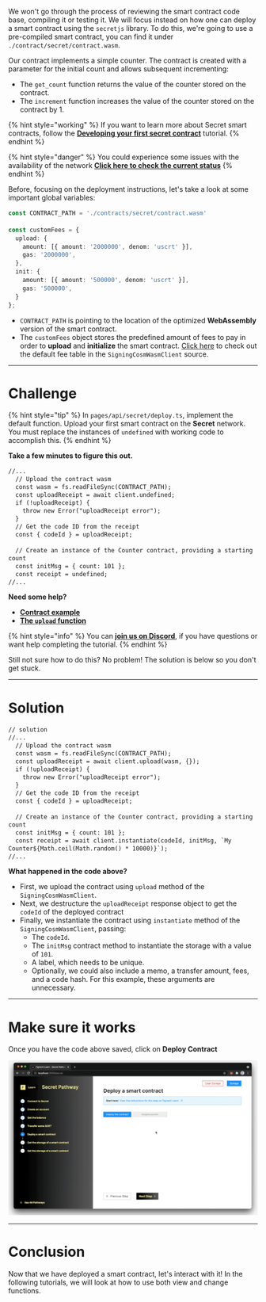 We won't go through the process of reviewing the smart contract code base, compiling it or testing it. We will focus instead on how one can deploy a smart contract using the `secretjs` library. To do this, we're going to use a pre-compiled smart contract, you can find it under `./contract/secret/contract.wasm`.

Our contract implements a simple counter. The contract is created with a parameter for the initial count and allows subsequent incrementing:
* The `get_count` function returns the value of the counter stored on the contract.
* The `increment` function increases the value of the counter stored on the contract by 1.

{% hint style="working" %}
If you want to learn more about Secret smart contracts, follow the [**Developing your first secret contract**](https://learn.figment.io/tutorials/creating-a-secret-contract-from-scratch) tutorial.
{% endhint %}

{% hint style="danger" %}
You could experience some issues with the availability of the network [**Click here to check the current status**](https://secretnodes.com/secret/chains/holodeck-2)
{% endhint %}

Before, focusing on the deployment instructions, let's take a look at some important global variables:

```typescript
const CONTRACT_PATH = './contracts/secret/contract.wasm' 

const customFees = {
  upload: {
    amount: [{ amount: '2000000', denom: 'uscrt' }],
    gas: '2000000',
  },
  init: {
    amount: [{ amount: '500000', denom: 'uscrt' }],
    gas: '500000',
  }
};
```

* `CONTRACT_PATH` is pointing to the location of the optimized **WebAssembly** version of the smart contract.  
* The `customFees` object stores the predefined amount of fees to pay in order to **upload** and **initialize** the smart contract. [Click here](https://github.com/enigmampc/SecretNetwork/blob/7adccb9a09579a564fc90173cc9509d88c46d114/cosmwasm-js/packages/sdk/src/signingcosmwasmclient.ts#L48) to check out the default fee table in the `SigningCosmWasmClient` source. 

----------------------------------

# Challenge

{% hint style="tip" %}
In `pages/api/secret/deploy.ts`, implement the default function. Upload your first smart contract on the **Secret** network. You must replace the instances of `undefined` with working code to accomplish this.
{% endhint %}

**Take a few minutes to figure this out.**

```tsx
//...
  // Upload the contract wasm
  const wasm = fs.readFileSync(CONTRACT_PATH);
  const uploadReceipt = await client.undefined;
  if (!uploadReceipt) {
    throw new Error("uploadReceipt error");
  }
  // Get the code ID from the receipt
  const { codeId } = uploadReceipt;

  // Create an instance of the Counter contract, providing a starting count
  const initMsg = { count: 101 };
  const receipt = undefined;
//...
```

**Need some help?**
* [**Contract example**](https://github.com/enigmampc/SecretJS-Templates/tree/master/5_contracts)  
* [**The `upload` function**](https://github.com/enigmampc/SecretNetwork/blob/7adccb9a09579a564fc90173cc9509d88c46d114/cosmwasm-js/packages/sdk/src/signingcosmwasmclient.ts#L208)  

{% hint style="info" %}
You can [**join us on Discord**](https://discord.gg/fszyM7K), if you have questions or want help completing the tutorial.
{% endhint %}

Still not sure how to do this? No problem! The solution is below so you don't get stuck.

----------------------------------

# Solution

```tsx
// solution
//...
  // Upload the contract wasm
  const wasm = fs.readFileSync(CONTRACT_PATH);
  const uploadReceipt = await client.upload(wasm, {});
  if (!uploadReceipt) {
    throw new Error("uploadReceipt error");
  }
  // Get the code ID from the receipt
  const { codeId } = uploadReceipt;

  // Create an instance of the Counter contract, providing a starting count
  const initMsg = { count: 101 };
  const receipt = await client.instantiate(codeId, initMsg, `My Counter${Math.ceil(Math.random() * 10000)}`);
//...
```

**What happened in the code above?**

* First, we upload the contract using `upload` method of the `SigningCosmWasmClient`.
* Next, we destructure the `uploadReceipt` response object to get the `codeId` of the deployed contract
* Finally, we instantiate the contract using `instantiate` method of the `SigningCosmWasmClient`, passing:
  * The `codeId`.
  * The `initMsg` contract method to instantiate the storage with a value of `101`.
  * A label, which needs to be unique.
  * Optionally, we could also include a memo, a transfer amount, fees, and a code hash. For this example, these arguments are unnecessary.

----------------------------------

# Make sure it works

Once you have the code above saved, click on **Deploy Contract**

![](../../../.gitbook/assets/pathways/secret/secret-deploy.gif)

----------------------------------

# Conclusion

Now that we have deployed a smart contract, let's interact with it! In the following tutorials, we will look at how to use both view and change functions.
